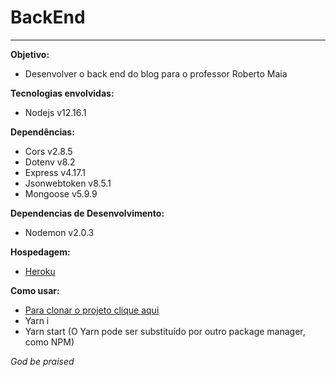 # BackEnd #
---
**Objetivo:**
- Desenvolver o back end do blog para o professor Roberto Maia

**Tecnologias envolvidas:**
- Nodejs v12.16.1

**Dependências:**
- Cors v2.8.5
- Dotenv v8.2
- Express v4.17.1
- Jsonwebtoken v8.5.1
- Mongoose v5.9.9

**Dependencias de Desenvolvimento:**
- Nodemon v2.0.3

**Hospedagem:**
- [Heroku](https://www.heroku.com/)

**Como usar:**
- [Para clonar o projeto clique aqui](https://github.com/robertosamuelx/blogbyroberto_backend.git)
- Yarn i
- Yarn start
(O Yarn pode ser substituído por outro package manager, como NPM)

*God be praised*